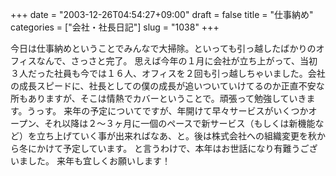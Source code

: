 +++
date = "2003-12-26T04:54:27+09:00"
draft = false
title = "仕事納め"
categories = ["会社・社長日記"]
slug = "1038"
+++

今日は仕事納めということでみんなで大掃除。といっても引っ越したばかりのオフィスなんで、さっさと完了。
思えば今年の１月に会社が立ち上がって、当初３人だった社員も今では１６人、オフィスを２回も引っ越しちゃいました。会社の成長スピードに、社長としての僕の成長が追いついていけてるのか正直不安な所もありますが、そこは情熱でカバーということで。頑張って勉強していきます。うっす。
来年の予定についてですが、年開けて早々サービスがいくつかオープン、それ以降は２～３ヶ月に一個のペースで新サービス（もしくは新機能など）を立ち上げていく事が出来ればなあ、と。後は株式会社への組織変更を秋から冬にかけて予定しています。
と言うわけで、本年はお世話になり有難うございました。 来年も宜しくお願いします！
